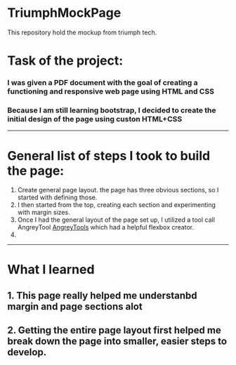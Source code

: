 # TriumphMockPage
This repository hold the mockup from triumph tech. 

#  Task of the project: 
### I was given a PDF document with the goal of creating a functioning and responsive web page using HTML and CSS
### Because I am still learning bootstrap, I decided to create the initial design of the page using custon HTML+CSS 

---

#  General list of steps I took to build the page:
1. Create general page layout. the page has three obvious sections, so I started with defining those. 
2. I then started from the top, creating each section and experimenting with margin sizes. 
3. Once I had the general layout of the page set up, I utilized a tool call AngreyTool [AngreyTools](https://angrytools.com/) which had a helpful flexbox creator.
4. 

---

# What I learned

## 1. This page really helped me understanbd margin and page sections alot
## 2. Getting the entire page layout first helped me break down the page into smaller, easier steps to develop. 
